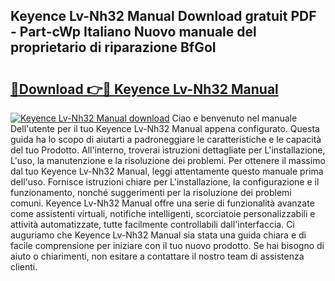 ## Keyence Lv-Nh32 Manual Download gratuit PDF - Part-cWp Italiano Nuovo manuale del proprietario di riparazione BfGoI

# <h2><a href="http://df97ziv.blite.top/?on=Keyence+Lv-Nh32+Manual">🔗Download 👉🔴 Keyence Lv-Nh32 Manual</a></h2>

[![Keyence Lv-Nh32 Manual download](https://i.imgur.com/lujVjoI.png)](http://df97ziv.blite.top/?on=Keyence+Lv-Nh32+Manual)
Ciao e benvenuto nel manuale Dell'utente per il tuo Keyence Lv-Nh32 Manual appena configurato. Questa guida ha lo scopo di aiutarti a padroneggiare le caratteristiche e le capacità del tuo Prodotto. All'interno, troverai istruzioni dettagliate per L'installazione, L'uso, la manutenzione e la risoluzione dei problemi. Per ottenere il massimo dal tuo Keyence Lv-Nh32 Manual, leggi attentamente questo manuale prima dell'uso. Fornisce istruzioni chiare per L'installazione, la configurazione e il funzionamento, nonché suggerimenti per la risoluzione dei problemi comuni. Keyence Lv-Nh32 Manual offre una serie di funzionalità avanzate come assistenti virtuali, notifiche intelligenti, scorciatoie personalizzabili e attività automatizzate, tutte facilmente controllabili dall'interfaccia. Ci auguriamo che Keyence Lv-Nh32 Manual sia stata una guida chiara e di facile comprensione per iniziare con il tuo nuovo prodotto. Se hai bisogno di aiuto o chiarimenti, non esitare a contattare il nostro team di assistenza clienti.
